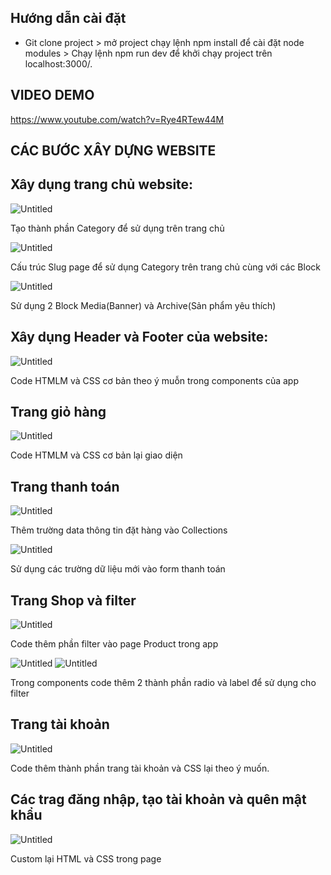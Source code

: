 
## Hướng dẫn cài đặt

- Git clone project > mở project chạy lệnh npm install để cài đặt node modules > Chạy lệnh npm run dev để khởi chạy project trên localhost:3000/. 

## VIDEO DEMO 

https://www.youtube.com/watch?v=Rye4RTew44M

##  CÁC BƯỚC XÂY DỰNG WEBSITE

## Xây dụng trang chủ website:

![Untitled](https://github.com/NguyenForWork/Test-157/blob/main/media_readme/anh1.jpg)

Tạo thành phần Category để sử dụng trên trang chủ

![Untitled](https://github.com/NguyenForWork/Test-157/blob/main/media_readme/anh2.jpg)

Cấu trúc Slug page để sử dụng Category trên trang chủ cùng với các Block 


![Untitled](https://github.com/NguyenForWork/Test-157/blob/main/media_readme/anh3.jpg)

Sử dụng 2 Block Media(Banner) và Archive(Sản phẩm yêu thích)


## Xây dụng Header và Footer của website:
![Untitled](https://github.com/NguyenForWork/Test-157/blob/main/media_readme/anh4.jpg)

Code HTMLM và CSS cơ bản theo ý muỗn trong components của app

## Trang giỏ hàng

![Untitled](https://github.com/NguyenForWork/Test-157/blob/main/media_readme/anh5.jpg)

Code HTMLM và CSS cơ bản lại giao diện

## Trang thanh toán

![Untitled](https://github.com/NguyenForWork/Test-157/blob/main/media_readme/anh6.jpg)

Thêm trường data thông tin đặt hàng vào Collections

![Untitled](https://github.com/NguyenForWork/Test-157/blob/main/media_readme/anh7.jpg)

Sử dụng các trường dữ liệu mới vào form thanh toán

## Trang Shop và filter

![Untitled](https://github.com/NguyenForWork/Test-157/blob/main/media_readme/anh8.jpg)

Code thêm phần filter vào page Product trong app

![Untitled](https://github.com/NguyenForWork/Test-157/blob/main/media_readme/anh9.jpg)
![Untitled](https://github.com/NguyenForWork/Test-157/blob/main/media_readme/anh10.jpg)

Trong components code thêm 2 thành phần radio và label để sử dụng cho filter

## Trang tài khoản

![Untitled](https://github.com/NguyenForWork/Test-157/blob/main/media_readme/anh11.jpg)

Code thêm thành phần trang tài khoản và CSS lại theo ý muốn.

## Các trag đăng nhập, tạo tài khoản và quên mật khẩu

![Untitled](https://github.com/NguyenForWork/Test-157/blob/main/media_readme/anh12.jpg)

Custom lại HTML và CSS trong page 

